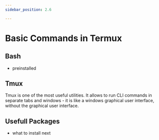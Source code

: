 ```yaml
---
sidebar_position: 2.6

---
```


# Basic Commands in Termux
## Bash

- preinstalled

## Tmux
Tmux is one of the most useful utilities. It allows to run CLI commands in separate tabs and windows - it is like a windows graphical user interface, without the graphical user interface.

## Usefull Packages

- what to install next
